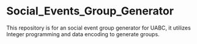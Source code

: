 # Social_Events_Group_Generator
This repository is for an social event group generator for UABC, it utilizes Integer programming and data encoding to generate groups.
